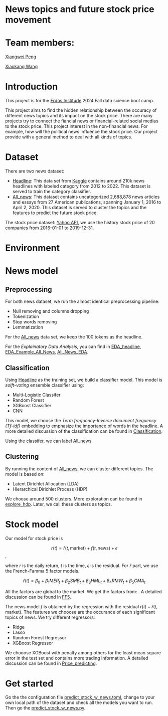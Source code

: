 # News topics and future stock price movement


# Team members:
[Xiangwei Peng](https://github.com/xpeng-26)

[Xiaokang Wang](https://github.com/Mathheadkang)
# Introduction
This project is for the [Erdös Institude](https://www.erdosinstitute.org) 2024 Fall data science boot camp.

This project aims to find the hidden relationship between the occuracy of different news topics and its impact on the stock price. There are many projects try to connect the fiancial news or financial-related social medias to the stock price. This project interest in the non-financial news. For example, how will the political news influence the stock price. Our project provide with a general method to deal with all kinds of topics.

# Dataset
There are two news dataset:
- [Headline](https://www.kaggle.com/datasets/rmisra/news-category-dataset): This data set from [Kaggle](https://www.kaggle.com) contains around 210k news headlines with labeled category from 2012 to 2022. This dataset is served to train the category classifier.
- [All_news](https://components.one/datasets/all-the-news-2-news-articles-dataset): This dataset contains uncategorized 2,688,878 news articles and essays from 27 American publications, spanning January 1, 2016 to April 2, 2020. This dataset is served to cluster the topics and the features to predict the future stock price.

The stock price dataset: [Yahoo API](https://developer.yahoo.com/api/), we use the history stock price of 20 companies from 2016-01-01 to 2019-12-31.

# Environment

# News model
## Preprocessing
For both news dataset, we run the almost identical preprocessing pipeline:
- Null removing and columns dropping
- Tokenization
- Stop words removing
- Lemmatization

For the [All_news](https://components.one/datasets/all-the-news-2-news-articles-dataset) data set, we keep the 100 tokens as the headline.

For the *Explainatory Data Analysis*, you can find in [EDA_headline](Notebook/EDA_headline.ipynb), [EDA_Example_All_News](Notebook/EDA_Example_All_News.ipynb), [All_News_EDA](Notebook/All_News_EDA.ipynb).

## Classification

Using [Headline](https://www.kaggle.com/datasets/rmisra/news-category-dataset) as the training set, we build a classifier model. This model is *solft-voting* ensemble classifier using:
- Multi-Logistic Classifer
- Random Forest
- XGBoost Classifier
- CNN
  
This model, we choose the *Term frequency-Inverse document frequency (Tf-idf)* embedding to emphasize the importance of words in the headline. A more detailed discussion of the classification can be found in [Classification](Notebook/Classification.ipynb).

Using the classifer, we can label [All_news](https://components.one/datasets/all-the-news-2-news-articles-dataset).

## Clustering
By running the content of [All_news](https://components.one/datasets/all-the-news-2-news-articles-dataset), we can cluster different topics. The model is based on:
- Latent Dirichlet Allocation (LDA)
- Hierarchical Dirichlet Process (HDP)

We choose around 500 clusters. More exploration can be found in [explore_hdp](Notebook/explore_hdp.ipynb). Later, we call these clusters as topics.

# Stock model

Our model for stock price is 

$$r(t) = \hat{r}(t, \text{market}) + f(t, \text{news}) + \epsilon$$,

where $r$ is the daily return, $t$ is the time, $\epsilon$ is the residual. For $\hat{r}$ part, we use the French-Famma 5 factor models. 

$$ \hat{r}(t) = \beta_0 + \beta_1 M E R_t+\beta_2 S M B_t+\beta_3 H M L_t+ \beta_4 R M W_t+\beta_5 C M A_t $$

All the factors are global to the market. We get the factors from: [](). A detailed discussion can be found in [FF5](https://mba.tuck.dartmouth.edu/pages/faculty/ken.french/Data_Library/f-f_5_factors_2x3.html).

The news model $f$ is obtained by the regression with the residual $r(t)-\hat{r}(t,\text{market})$. The features we chooose are the occurance of each significant topics of news. We try different regressors:
- Ridge
- Lasso
- Random Forest Regressor
- XGBoost Regressor

We chooose XGBoost with penalty among others for the least mean square error in the test set and contains more trading information. A detailed discussion can be found in [Price_predicting](Notebook/Price_predicting.ipynb).

# Get started
Go the the configuration file [predict_stock_w_news.toml](config/predict_stock_w_news.toml), change to your own local path of the dataset and check all the models you want to run. Then go the [predict_stock_w_news.py](src/predict_stock_w_news.py).
